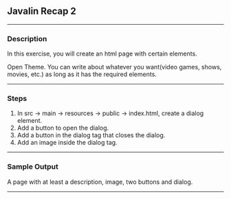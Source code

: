 ## Javalin Recap 2
---
### Description
In this exercise, you will create an html page with certain elements.

Open Theme. You can write about whatever you want(video games, shows, movies, etc.) as long as it has the required elements.

---
### Steps
1. In src -> main -> resources -> public -> index.html, create a dialog element.
2. Add a button to open the dialog.
3. Add a button in the dialog tag that closes the dialog.
4. Add an image inside the dialog tag.

---
### Sample Output

A page with at least a description, image, two buttons and dialog.

---

